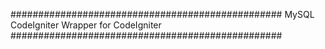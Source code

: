 #################################################
MySQL CodeIgniter Wrapper for CodeIgniter
#################################################
